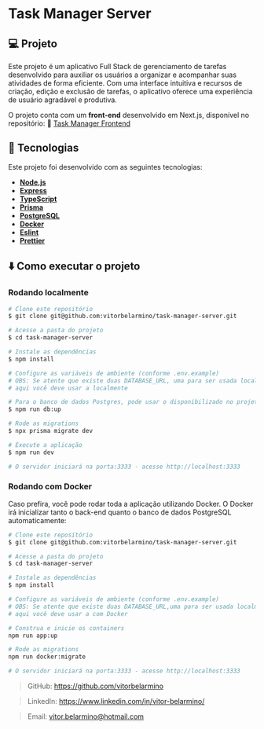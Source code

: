 # Task Manager Server

## 💻 Projeto

Este projeto é um aplicativo Full Stack de gerenciamento de tarefas desenvolvido para auxiliar os usuários a organizar e acompanhar suas atividades de forma eficiente. Com uma interface intuitiva e recursos de criação, edição e exclusão de tarefas, o aplicativo oferece uma experiência de usuário agradável e produtiva.

O projeto conta com um **front-end** desenvolvido em Next.js, disponível no repositório:
🔗 [Task Manager Frontend](https://github.com/vitorbelarmino/task-manager-app)

## 🚀 Tecnologias

Este projeto foi desenvolvido com as seguintes tecnologias:

- **[Node.js](https://nodejs.org/)**
- **[Express](https://expressjs.com/)**
- **[TypeScript](https://www.typescriptlang.org/)**
- **[Prisma](https://www.prisma.io/)**
- **[PostgreSQL](https://www.postgresql.org/)**
- **[Docker](https://www.docker.com/)**
- **[Eslint](https://eslint.org/)**
- **[Prettier](https://prettier.io/)**

## ⬇️ Como executar o projeto

### Rodando localmente
```bash
# Clone este repositório
$ git clone git@github.com:vitorbelarmino/task-manager-server.git 

# Acesse a pasta do projeto
$ cd task-manager-server

# Instale as dependências
$ npm install

# Configure as variáveis de ambiente (conforme .env.example)
# OBS: Se atente que existe duas DATABASE_URL, uma para ser usada localmente e outra para com o Docker
# aqui você deve usar a localmente 

# Para o banco de dados Postgres, pode usar o disponibilizado no projeto com Docker, usando o comando abaixo.
$ npm run db:up

# Rode as migrations
$ npx prisma migrate dev

# Execute a aplicação
$ npm run dev

# O servidor iniciará na porta:3333 - acesse http://localhost:3333
```

### Rodando com Docker
Caso prefira, você pode rodar toda a aplicação utilizando Docker. O Docker irá inicializar tanto o back-end quanto o banco de dados PostgreSQL automaticamente:
```bash
# Clone este repositório
$ git clone git@github.com:vitorbelarmino/task-manager-server.git 

# Acesse a pasta do projeto
$ cd task-manager-server

# Instale as dependências
$ npm install

# Configure as variáveis de ambiente (conforme .env.example)
# OBS: Se atente que existe duas DATABASE_URL,uma para ser usada localmente e outra para com o Docker
# aqui você deve usar a com Docker

# Construa e inicie os containers
npm run app:up

# Rode as migrations
npm run docker:migrate

# O servidor iniciará na porta:3333 - acesse http://localhost:3333
```

> GitHub: https://github.com/vitorbelarmino

> LinkedIn: https://www.linkedin.com/in/vitor-belarmino/

> Email: vitor.belarmino@hotmail.com
